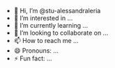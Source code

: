 - 👋 Hi, I’m @stu-alessandraleria
- 👀 I’m interested in ...
- 🌱 I’m currently learning ...
- 💞️ I’m looking to collaborate on ...
- 📫 How to reach me ...
- 😄 Pronouns: ...
- ⚡ Fun fact: ...

<!---
stu-alessandraleria/stu-alessandraleria is a ✨ special ✨ repository because its `README.md` (this file) appears on your GitHub profile.
You can click the Preview link to take a look at your changes.
--->
